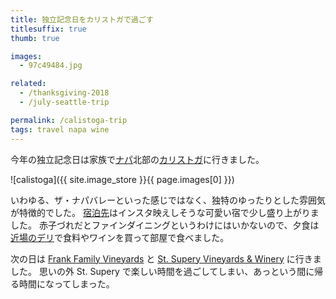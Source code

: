 ```yaml
---
title: 独立記念日をカリストガで過ごす
titlesuffix: true
thumb: true

images:
  - 97c49484.jpg

related:
  - /thanksgiving-2018
  - /july-seattle-trip

permalink: /calistoga-trip
tags: travel napa wine
---
```


今年の独立記念日は家族で[ナパ](https://ja.wikipedia.org/wiki/ナパ郡_(カリフォルニア州))北部の[カリストガ](http://www.visitcalifornia.com/jp/attraction/カリストガ)に行きました。

![calistoga]({{ site.image_store }}{{ page.images[0] }})

いわゆる、ザ・ナパバレーといった感じではなく、独特のゆったりとした雰囲気が特徴的でした。
[宿泊先](https://www.tripadvisor.com/Hotel_Review-g32143-d80906-Reviews-Calistoga_Motor_Lodge_and_Spa-Calistoga_Napa_Valley_California.html)はインスタ映えしそうな可愛い宿で少し盛り上がりました。
赤子づれだとファインダイニングというわけにはいかないので、夕食は[近場のデリ](https://www.yelp.com/biz/cal-mart-calistoga)で食料やワインを買って部屋で食べました。

次の日は [Frank Family Vineyards](https://www.frankfamilyvineyards.com) と [St. Supery Vineyards & Winery](https://www.stsupery.com) に行きました。
思いの外 St. Supery で楽しい時間を過ごしてしまい、あっという間に帰る時間になってしまった。
